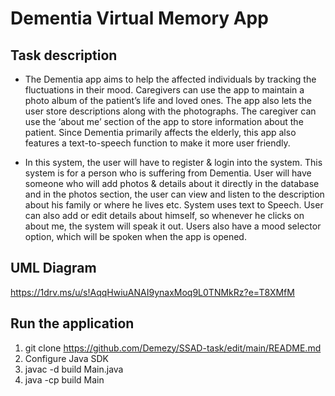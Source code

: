 # Dementia Virtual Memory App

## Task description


- The Dementia app aims to help the affected individuals by tracking the fluctuations in their mood. Caregivers can use the app to maintain a photo album of the patient’s life and loved ones. The app also lets the user store descriptions along with the photographs. The caregiver can use the ‘about me’ section of the app to store information about the patient. Since Dementia primarily affects the elderly, this app also features a text-to-speech function to make it more user friendly.

- In this system, the user will have to register & login into the system. This system is for a person who is suffering from Dementia. User will have someone who will add photos & details about it directly in the database and in the photos section, the user can view and listen to the description about his family or where he lives etc. System uses text to Speech. User can also add or edit details about himself, so whenever he clicks on about me, the system will speak it out. Users also have a mood selector option, which will be spoken when the app is opened.


## UML Diagram

https://1drv.ms/u/s!AqqHwiuANAI9ynaxMoq9L0TNMkRz?e=T8XMfM

## Run the application

1. git clone https://github.com/Demezy/SSAD-task/edit/main/README.md
2. Configure Java SDK
3. javac -d build Main.java
4.  java -cp build Main

